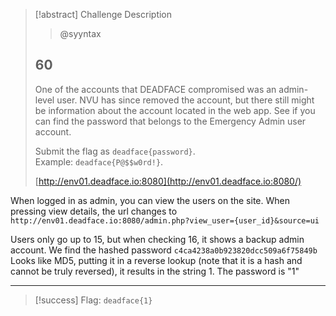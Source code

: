 > [!abstract] Challenge Description
> > @syyntax
> ## 60
> One of the accounts that DEADFACE compromised was an admin-level user. NVU has since removed the account, but there still might be information about the account located in the web app. See if you can find the password that belongs to the Emergency Admin user account.
> 
> Submit the flag as `deadface{password}`. Example: `deadface{P@$$w0rd!}`.
> 
> [http://env01.deadface.io:8080](http://env01.deadface.io:8080/)

When logged in as admin, you can view the users on the site. When pressing view details, the url changes to `http://env01.deadface.io:8080/admin.php?view_user={user_id}&source=ui`

Users only go up to 15, but when checking 16, it shows a backup admin account. We find the hashed password `c4ca4238a0b923820dcc509a6f75849b`
Looks like MD5, putting it in a reverse lookup (note that it is a hash and cannot be truly reversed), it results in the string 1. The password is "1"


---
> [!success] Flag: `deadface{1}`
